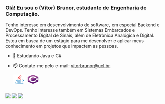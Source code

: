 ### Olá! Eu sou o (Vitor) Brunor, estudante de Engenharia de Computação.
Tenho interesse em desenvolvimento de software, em especial Backend e DevOps. Tenho interesse também em Sistemas Embarcados e Processamento Digital de Sinais, além de Eletrônica Analógica e Digital.
Estou em busca de um estágio para me desenolver e aplicar meus conhecimento em projetos que impactem as pessoas.


- 📖 Estudando Java e C# 
- 📫 Contate-me pelo e-mail: vitorbrunor@ucl.br

   <img align="center" alt="Brunor-java" height="30" width="40" src="https://raw.githubusercontent.com/devicons/devicon/master/icons/java/java-original.svg">
   <img align="center" alt="Brunor-Csharp" height="30" width="40" src="https://raw.githubusercontent.com/devicons/devicon/master/icons/csharp/csharp-original.svg">
   
          
  
  ##
 
<div> 
  
  <a href="https://instagram.com/vitorbrunor" target="_blank"><img src="https://img.shields.io/badge/-Instagram-%23E4405F?style=for-the-badge&logo=instagram&logoColor=white" target="_blank"></a>
  <a href = "mailto:vitorbrunor@ucl.br"><img src="https://img.shields.io/badge/-Gmail-%23333?style=for-the-badge&logo=gmail&logoColor=white" target="_blank"></a>
  <a href="https://www.linkedin.com/in/vitor-brunor/" target="_blank"><img src="https://img.shields.io/badge/-LinkedIn-%230077B5?style=for-the-badge&logo=linkedin&logoColor=white" target="_blank"></a> 
  
</div>

##
